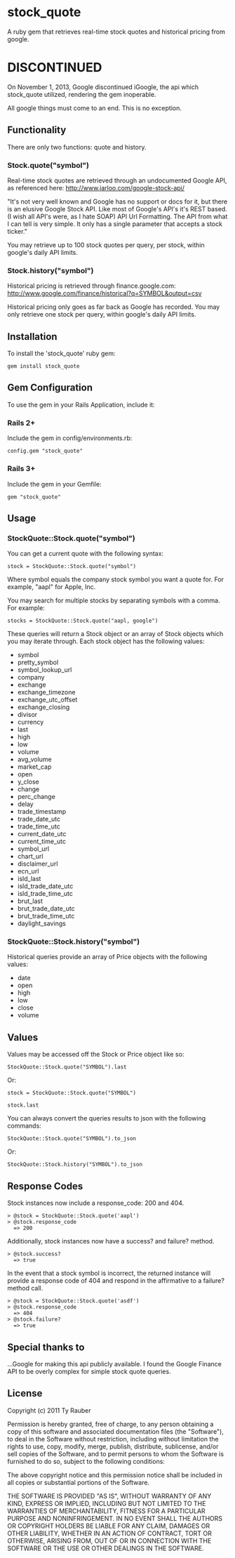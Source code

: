 # stock_quote

A ruby gem that retrieves real-time stock quotes and historical pricing from google.

# DISCONTINUED

On November 1, 2013, Google discontinued iGoogle, the api which stock_quote utilized, rendering the gem inoperable.

All google things must come to an end. This is no exception.

## Functionality

There are only two functions:  quote and history.

### Stock.quote("symbol")

Real-time stock quotes are retrieved through an undocumented Google API, as referenced here:  http://www.jarloo.com/google-stock-api/

"It's not very well known and Google has no support or docs for it, but there is an elusive Google Stock API. Like most of Google's API's it's REST based. (I wish all API's were, as I hate SOAP) API Url Formatting. The API from what I can tell is very simple. It only has a single parameter that accepts a stock ticker."

You may retrieve up to 100 stock quotes per query, per stock, within google's daily API limits.

### Stock.history("symbol")

Historical pricing is retrieved through finance.google.com:  http://www.google.com/finance/historical?q=SYMBOL&output=csv

Historical pricing only goes as far back as Google has recorded. You may only retrieve one stock per query, within google's daily API limits.  

## Installation

To install the 'stock_quote' ruby gem:

`gem install stock_quote`

## Gem Configuration

To use the gem in your Rails Application, include it:

### Rails 2+

Include the gem in config/environments.rb:

`config.gem "stock_quote"`

### Rails 3+

Include the gem in your Gemfile:

`gem "stock_quote"`

## Usage

### StockQuote::Stock.quote("symbol")

You can get a current quote with the following syntax:

`stock = StockQuote::Stock.quote("symbol")`

Where symbol equals the company stock symbol you want a quote for. For example, "aapl" for Apple, Inc.

You may search for multiple stocks by separating symbols with a comma. For example:

`stocks = StockQuote::Stock.quote("aapl, google")`

These queries will return a Stock object or an array of Stock objects which you may iterate through. Each stock object has the following values:

* symbol
* pretty_symbol
* symbol_lookup_url
* company
* exchange
* exchange_timezone
* exchange_utc_offset
* exchange_closing
* divisor
* currency
* last
* high
* low
* volume
* avg_volume
* market_cap
* open
* y_close
* change
* perc_change
* delay
* trade_timestamp
* trade_date_utc
* trade_time_utc
* current_date_utc
* current_time_utc
* symbol_url
* chart_url
* disclaimer_url
* ecn_url
* isld_last
* isld_trade_date_utc
* isld_trade_time_utc
* brut_last
* brut_trade_date_utc
* brut_trade_time_utc
* daylight_savings

### StockQuote::Stock.history("symbol")

Historical queries provide an array of Price objects with the following values:

* date
* open
* high
* low
* close
* volume

## Values

Values may be accessed off the Stock or Price object like so:

`StockQuote::Stock.quote("SYMBOL").last`

Or:

`stock = StockQuote::Stock.quote("SYMBOL")`

`stock.last`

You can always convert the queries results to json with the following commands:

`StockQuote::Stock.quote("SYMBOL").to_json`

Or:

`StockQuote::Stock.history("SYMBOL").to_json`


## Response Codes

Stock instances now include a response_code: 200 and 404.

    > @stock = StockQuote::Stock.quote('aapl')
    > @stock.response_code
      => 200

Additionally, stock instances now have a success? and failure? method.

    > @stock.success?
      => true

In the event that a stock symbol is incorrect, the returned instance will provide a response code of 404 and respond in the affirmative to a failure? method call.

    > @stock = StockQuote::Stock.quote('asdf')
    > @stock.response_code
      => 404
    > @stock.failure?
      => true

## Special thanks to

...Google for making this api publicly available. I found the Google Finance API to be overly complex for simple stock quote queries.

## License

Copyright (c) 2011 Ty Rauber

Permission is hereby granted, free of charge, to any person obtaining a copy
of this software and associated documentation files (the "Software"), to deal
in the Software without restriction, including without limitation the rights
to use, copy, modify, merge, publish, distribute, sublicense, and/or sell
copies of the Software, and to permit persons to whom the Software is
furnished to do so, subject to the following conditions:

The above copyright notice and this permission notice shall be included in
all copies or substantial portions of the Software.

THE SOFTWARE IS PROVIDED "AS IS", WITHOUT WARRANTY OF ANY KIND, EXPRESS OR
IMPLIED, INCLUDING BUT NOT LIMITED TO THE WARRANTIES OF MERCHANTABILITY,
FITNESS FOR A PARTICULAR PURPOSE AND NONINFRINGEMENT. IN NO EVENT SHALL THE
AUTHORS OR COPYRIGHT HOLDERS BE LIABLE FOR ANY CLAIM, DAMAGES OR OTHER
LIABILITY, WHETHER IN AN ACTION OF CONTRACT, TORT OR OTHERWISE, ARISING FROM,
OUT OF OR IN CONNECTION WITH THE SOFTWARE OR THE USE OR OTHER DEALINGS IN
THE SOFTWARE.

